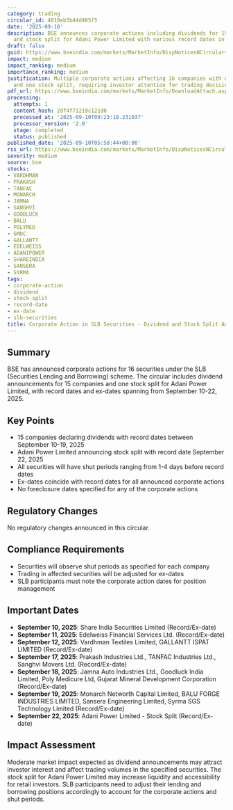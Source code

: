 ```yaml
---
category: trading
circular_id: 4010eb3b44d485f5
date: '2025-09-10'
description: BSE announces corporate actions including dividends for 15 companies
  and stock split for Adani Power Limited with various record dates in September 2025.
draft: false
guid: https://www.bseindia.com/markets/MarketInfo/DispNoticesNCirculars.aspx?Noticeid={4C56EBB2-957D-4098-9D30-7497418351C8}&noticeno=20250910-4&dt=09/10/2025&icount=4&totcount=10&flag=0
impact: medium
impact_ranking: medium
importance_ranking: medium
justification: Multiple corporate actions affecting 16 companies with dividend payments
  and one stock split, requiring investor attention for trading decisions
pdf_url: https://www.bseindia.com/markets/MarketInfo/DownloadAttach.aspx?id=20250910-4&attachedId=7d4773ae-99a7-4cd7-a8b4-d28ff36ea62c
processing:
  attempts: 1
  content_hash: 2df4f71219c121d0
  processed_at: '2025-09-10T09:23:18.231037'
  processor_version: '2.0'
  stage: completed
  status: published
published_date: '2025-09-10T05:58:44+00:00'
rss_url: https://www.bseindia.com/markets/MarketInfo/DispNoticesNCirculars.aspx?Noticeid={4C56EBB2-957D-4098-9D30-7497418351C8}&noticeno=20250910-4&dt=09/10/2025&icount=4&totcount=10&flag=0
severity: medium
source: bse
stocks:
- VARDHMAN
- PRAKASH
- TANFAC
- MONARCH
- JAMNA
- SANGHVI
- GOODLUCK
- BALU
- POLYMED
- GMDC
- GALLANTT
- EDELWEISS
- ADANIPOWER
- SHAREINDIA
- SANSERA
- SYRMA
tags:
- corporate-action
- dividend
- stock-split
- record-date
- ex-date
- slb-securities
title: Corporate Action in SLB Securities - Dividend and Stock Split Announcements
---
```


## Summary

BSE has announced corporate actions for 16 securities under the SLB (Securities Lending and Borrowing) scheme. The circular includes dividend announcements for 15 companies and one stock split for Adani Power Limited, with record dates and ex-dates spanning from September 10-22, 2025.

## Key Points

- 15 companies declaring dividends with record dates between September 10-19, 2025
- Adani Power Limited announcing stock split with record date September 22, 2025
- All securities will have shut periods ranging from 1-4 days before record dates
- Ex-dates coincide with record dates for all announced corporate actions
- No foreclosure dates specified for any of the corporate actions

## Regulatory Changes

No regulatory changes announced in this circular.

## Compliance Requirements

- Securities will observe shut periods as specified for each company
- Trading in affected securities will be adjusted for ex-dates
- SLB participants must note the corporate action dates for position management

## Important Dates

- **September 10, 2025**: Share India Securities Limited (Record/Ex-date)
- **September 11, 2025**: Edelweiss Financial Services Ltd. (Record/Ex-date)
- **September 12, 2025**: Vardhman Textiles Limited, GALLANTT ISPAT LIMITED (Record/Ex-date)
- **September 17, 2025**: Prakash Industries Ltd., TANFAC Industries Ltd., Sanghvi Movers Ltd. (Record/Ex-date)
- **September 18, 2025**: Jamna Auto Industries Ltd., Goodluck India Limited, Poly Medicure Ltd, Gujarat Mineral Development Corporation (Record/Ex-date)
- **September 19, 2025**: Monarch Networth Capital Limited, BALU FORGE INDUSTRIES LIMITED, Sansera Engineering Limited, Syrma SGS Technology Limited (Record/Ex-date)
- **September 22, 2025**: Adani Power Limited - Stock Split (Record/Ex-date)

## Impact Assessment

Moderate market impact expected as dividend announcements may attract investor interest and affect trading volumes in the specified securities. The stock split for Adani Power Limited may increase liquidity and accessibility for retail investors. SLB participants need to adjust their lending and borrowing positions accordingly to account for the corporate actions and shut periods.